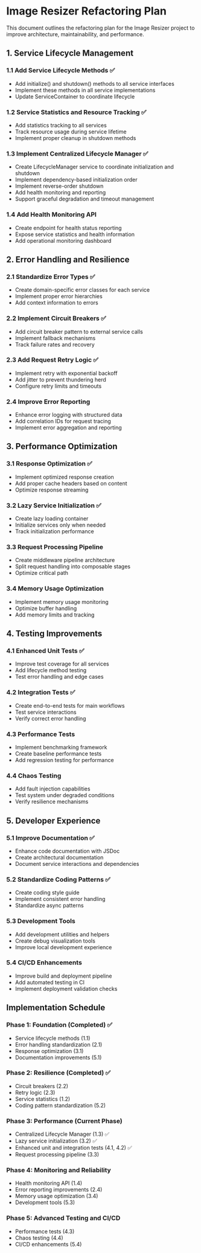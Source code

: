 # Image Resizer Refactoring Plan

This document outlines the refactoring plan for the Image Resizer project to improve architecture, maintainability, and performance.

## 1. Service Lifecycle Management

### 1.1 Add Service Lifecycle Methods ✅
- Add initialize() and shutdown() methods to all service interfaces
- Implement these methods in all service implementations
- Update ServiceContainer to coordinate lifecycle

### 1.2 Service Statistics and Resource Tracking ✅
- Add statistics tracking to all services
- Track resource usage during service lifetime
- Implement proper cleanup in shutdown methods

### 1.3 Implement Centralized Lifecycle Manager ✅
- Create LifecycleManager service to coordinate initialization and shutdown
- Implement dependency-based initialization order
- Implement reverse-order shutdown
- Add health monitoring and reporting
- Support graceful degradation and timeout management

### 1.4 Add Health Monitoring API
- Create endpoint for health status reporting
- Expose service statistics and health information
- Add operational monitoring dashboard

## 2. Error Handling and Resilience

### 2.1 Standardize Error Types ✅
- Create domain-specific error classes for each service
- Implement proper error hierarchies
- Add context information to errors

### 2.2 Implement Circuit Breakers ✅
- Add circuit breaker pattern to external service calls
- Implement fallback mechanisms
- Track failure rates and recovery

### 2.3 Add Request Retry Logic ✅
- Implement retry with exponential backoff
- Add jitter to prevent thundering herd
- Configure retry limits and timeouts

### 2.4 Improve Error Reporting
- Enhance error logging with structured data
- Add correlation IDs for request tracing
- Implement error aggregation and reporting

## 3. Performance Optimization

### 3.1 Response Optimization ✅
- Implement optimized response creation
- Add proper cache headers based on content
- Optimize response streaming

### 3.2 Lazy Service Initialization ✅
- Create lazy loading container
- Initialize services only when needed
- Track initialization performance

### 3.3 Request Processing Pipeline
- Create middleware pipeline architecture
- Split request handling into composable stages
- Optimize critical path

### 3.4 Memory Usage Optimization
- Implement memory usage monitoring
- Optimize buffer handling
- Add memory limits and tracking

## 4. Testing Improvements

### 4.1 Enhanced Unit Tests ✅
- Improve test coverage for all services
- Add lifecycle method testing
- Test error handling and edge cases

### 4.2 Integration Tests ✅
- Create end-to-end tests for main workflows
- Test service interactions
- Verify correct error handling

### 4.3 Performance Tests
- Implement benchmarking framework
- Create baseline performance tests
- Add regression testing for performance

### 4.4 Chaos Testing
- Add fault injection capabilities
- Test system under degraded conditions
- Verify resilience mechanisms

## 5. Developer Experience

### 5.1 Improve Documentation ✅
- Enhance code documentation with JSDoc
- Create architectural documentation
- Document service interactions and dependencies

### 5.2 Standardize Coding Patterns ✅
- Create coding style guide
- Implement consistent error handling
- Standardize async patterns

### 5.3 Development Tools
- Add development utilities and helpers
- Create debug visualization tools
- Improve local development experience

### 5.4 CI/CD Enhancements
- Improve build and deployment pipeline
- Add automated testing in CI
- Implement deployment validation checks

## Implementation Schedule

### Phase 1: Foundation (Completed) ✅
- Service lifecycle methods (1.1)
- Error handling standardization (2.1)
- Response optimization (3.1)
- Documentation improvements (5.1)

### Phase 2: Resilience (Completed) ✅
- Circuit breakers (2.2)
- Retry logic (2.3)
- Service statistics (1.2)
- Coding pattern standardization (5.2)

### Phase 3: Performance (Current Phase)
- Centralized Lifecycle Manager (1.3) ✅
- Lazy service initialization (3.2) ✅
- Enhanced unit and integration tests (4.1, 4.2) ✅
- Request processing pipeline (3.3)

### Phase 4: Monitoring and Reliability
- Health monitoring API (1.4)
- Error reporting improvements (2.4)
- Memory usage optimization (3.4)
- Development tools (5.3)

### Phase 5: Advanced Testing and CI/CD
- Performance tests (4.3)
- Chaos testing (4.4)
- CI/CD enhancements (5.4)
